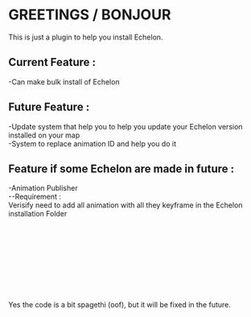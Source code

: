 # GREETINGS / BONJOUR

This is just a plugin to help you install Echelon.<br/>

## Current Feature :<br/>

-Can make bulk install of Echelon<br/>

## Future Feature :<br/>

-Update system that help you to help you update your Echelon version installed on your map<br/>
-System to replace animation ID and help you do it<br/>

## Feature if some Echelon are made in future :<br/>
-Animation Publisher <br/>
--Requirement :<br/>
Verisify need to add all animation with all they keyframe in the Echelon installation Folder<br/>




<br/>
<br/>
<br/>
<br/>
<br/>
<br/>
<br/>
<br/>


Yes the code is a bit spagethi (oof), but it will be fixed in the future.
